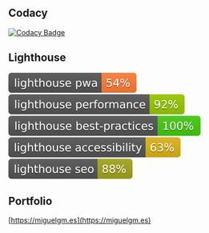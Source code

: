 ## Codacy

[![Codacy Badge](https://app.codacy.com/project/badge/Grade/2002f601727e41f0a993828f08d29cd9)](https://www.codacy.com/manual/miangame1/miguelgm_front?utm_source=github.com&amp;utm_medium=referral&amp;utm_content=Miangame/miguelgm_front&amp;utm_campaign=Badge_Grade)

## Lighthouse

![lighthouse_pwa](lighthouse_pwa.svg) ![lighthouse_performance](lighthouse_performance.svg) ![lighthouse_best-practices](lighthouse_best-practices.svg) ![lighthouse_accessibility](lighthouse_accessibility.svg) ![lighthouse_seo](lighthouse_seo.svg)

## Portfolio

[https://miguelgm.es](https://miguelgm.es)

